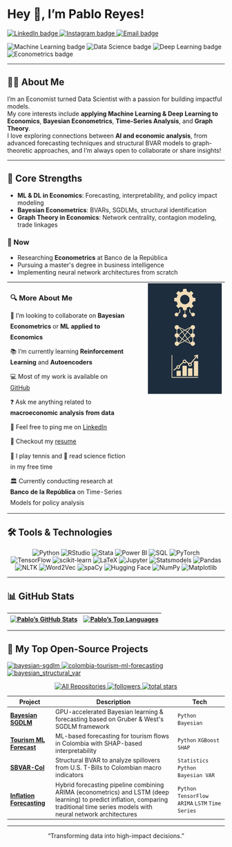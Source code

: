
# Hey 👋, I’m **Pablo Reyes**!

<p align="left">
  <a href="https://www.linkedin.com/in/pablo-alejandro-reyes-granados/" target="_blank">
    <img src="https://img.shields.io/badge/LinkedIn-0A66C2?style=for-the-badge&logo=linkedin&logoColor=white" alt="LinkedIn badge"/>
  </a>
  <a href="https://www.instagram.com/pablo.reyes8/" target="_blank">
    <img src="https://img.shields.io/badge/Instagram-E4405F?style=for-the-badge&logo=instagram&logoColor=white" alt="Instagram badge"/>
  </a>
  <a href="mailto:alejogranados229@gmail.com">
    <img src="https://img.shields.io/badge/Email-D14836?style=for-the-badge&logo=gmail&logoColor=white" alt="Email badge"/>
  </a>
</p>

<!-- Skills -->
<p align="left">
  <img src="https://img.shields.io/badge/Machine&nbsp;Learning-🤖-555?style=flat" alt="Machine Learning badge"/>
  <img src="https://img.shields.io/badge/Data&nbsp;Science-📊-555?style=flat" alt="Data Science badge"/>
  <img src="https://img.shields.io/badge/Deep&nbsp;Learning-🧠-555?style=flat" alt="Deep Learning badge"/>
  <img src="https://img.shields.io/badge/Econometrics-📈-555?style=flat" alt="Econometrics badge"/>
</p>

---

## 👨‍💻 About Me

I’m an Economist turned Data Scientist with a passion for building impactful models.  
My core interests include **applying Machine Learning & Deep Learning to Economics**, **Bayesian Econometrics**, **Time-Series Analysis**, and **Graph Theory**.  
I love exploring connections between **AI and economic analysis**, from advanced forecasting techniques and structural BVAR models to graph-theoretic approaches, and I’m always open to collaborate or share insights!

---

## 🔧 Core Strengths

- **ML & DL in Economics**: Forecasting, interpretability, and policy impact modeling  
- **Bayesian Econometrics**: BVARs, SGDLMs, structural identification  
- **Graph Theory in Economics**: Network centrality, contagion modeling, trade linkages


### 📅 Now
- Researching **Econometrics** at Banco de la República
- Pursuing a master's degree in business intelligence
- Implementing neural network architectures from scratch


<table style="width:100%;">
  <tr>
    <td valign="top" style="width:60%; padding-right:24px;">
      <h3 style="margin-bottom:12px;">🔍 More About Me</h3>
<ul style="margin:0; padding:0; list-style:none; line-height:1.8;">
  <li style="padding-bottom:8px;">
    🤝 I’m looking to collaborate on <strong>Bayesian Econometrics</strong> or <strong>ML applied to Economics</strong>
  </li>
  <li style="padding-bottom:8px;">
    📚 I’m currently learning <strong>Reinforcement Learning</strong> and <strong>Autoencoders</strong>
  </li>
  <li style="padding-bottom:8px;">
    💻 Most of my work is available on <a href="https://github.com/YOUR_USERNAME">GitHub</a>
  </li>
  <li style="padding-bottom:8px;">
    ❓ Ask me anything related to <strong>macroeconomic analysis from data</strong>
  </li>
  <li style="padding-bottom:8px;">
    🔗 Feel free to ping me on <a href="https://www.linkedin.com/in/pablo-alejandro-reyes-granados/">LinkedIn</a>
  </li>
  <li style="padding-bottom:8px;">
    📄 Checkout my <a href="./Hoja_de_Vida_Ingles.pdf">resume</a>
  </li>
  <li style="padding-bottom:8px;">
    🎾 I play tennis and 📖 read science fiction in my free time
  </li>
  <li style="padding-bottom:8px;">
  🏛️ Currently conducting research at <strong>Banco de la República</strong> on Time-Series Models</strong> for policy analysis
</li>
</ul>
    </td>
    <td valign="top" align="center" style="width:40%; padding-left:24px;">
      <img src="./Image_Banner.png"
           alt="Pablo Reyes Profile Infographic"
           width="250"/>
    </td>
  </tr>
</table>


## 🛠️ Tools & Technologies

<p align="center">
  <img src="https://img.shields.io/badge/Python-3776AB?style=for-the-badge&logo=python&logoColor=white" alt="Python" />
  <img src="https://img.shields.io/badge/RStudio-75AADB?style=for-the-badge&logo=rstudio&logoColor=white" alt="RStudio" />
  <img src="https://img.shields.io/badge/Stata-0A2239?style=for-the-badge&logo=stata&logoColor=white" alt="Stata" />
  <img src="https://img.shields.io/badge/PowerBI-F2C811?style=for-the-badge&logo=powerbi&logoColor=white" alt="Power BI" />
  <img src="https://img.shields.io/badge/SQL-4479A1?style=for-the-badge&logo=mysql&logoColor=white" alt="SQL" />
  <img src="https://img.shields.io/badge/PyTorch-EE4C2C?style=for-the-badge&logo=pytorch&logoColor=white" alt="PyTorch" />
  <br/>
  <img src="https://img.shields.io/badge/TensorFlow-FF6F00?style=for-the-badge&logo=tensorflow&logoColor=white" alt="TensorFlow" />
  <img src="https://img.shields.io/badge/scikit--learn-F7931E?style=for-the-badge&logo=scikit-learn&logoColor=white" alt="scikit-learn" />
  <img src="https://img.shields.io/badge/LaTeX-008080?style=for-the-badge&logo=latex&logoColor=white" alt="LaTeX" />
  <img src="https://img.shields.io/badge/Jupyter-F37626?style=for-the-badge&logo=jupyter&logoColor=white" alt="Jupyter" />
  <img src="https://img.shields.io/badge/Statsmodels-2D6997?style=for-the-badge&logo=statsmodels&logoColor=white" alt="Statsmodels" />
  <img src="https://img.shields.io/badge/Pandas-150458?style=for-the-badge&logo=pandas&logoColor=white" alt="Pandas" />
  <br/>
  <img src="https://img.shields.io/badge/NLTK-FFDE57?style=for-the-badge&logo=nltk&logoColor=black" alt="NLTK" />
  <img src="https://img.shields.io/badge/Word2Vec-7AA721?style=for-the-badge&logo=gensim&logoColor=white" alt="Word2Vec" />
  <img src="https://img.shields.io/badge/spaCy-0C4C96?style=for-the-badge&logo=spacy&logoColor=white" alt="spaCy" />
  <img src="https://img.shields.io/badge/HuggingFace-F37B3E?style=for-the-badge&logo=huggingface&logoColor=white" alt="Hugging Face" />
  <img src="https://img.shields.io/badge/NumPy-013243?style=for-the-badge&logo=numpy&logoColor=white" alt="NumPy" />
  <img src="https://img.shields.io/badge/Matplotlib-11557C?style=for-the-badge&logo=matplotlib&logoColor=white" alt="Matplotlib" />
</p>

---

## 📊 GitHub Stats

<div align="center">

| <a href="https://github.com/pablo-reyes8"><img align="center" src="https://github-readme-stats.vercel.app/api?username=pablo-reyes8&show_icons=true&include_all_commits=true&title_color=F85D7F&text_color=FFFFFF&icon_color=F8D866&bg_color=1F222E,0f0c29,302b63,24243e&hide_border=true&cache_seconds=1" alt="Pablo’s GitHub Stats" /></a> | <a href="https://github.com/pablo-reyes8"><img align="center" src="https://github-readme-stats.vercel.app/api/top-langs?username=pablo-reyes8&layout=compact&title_color=F85D7F&text_color=FFFFFF&icon_color=F8D866&bg_color=1F222E,0f0c29,302b63,24243e&hide_border=true&cache_seconds=1&card_width=495" alt="Pablo’s Top Languages" /></a> |
|:---:|:---:|

</div>

---
## 📘 My Top Open-Source Projects

<!-- Pin cards (responsive row) -->
<p align="left">
  <a href="https://github.com/pablo-reyes8/bayesian-sgdlm">
    <img width="32%" 
         src="https://denvercoder1-github-readme-stats.vercel.app/api/pin/?username=pablo-reyes8&repo=bayesian-sgdlm&hide_border=true&bg_color=1F222E&title_color=F85D7F&icon_color=F8D866&theme=react&show_icons=false" 
         alt="bayesian-sgdlm"/>
  </a>
  <a href="https://github.com/pablo-reyes8/colombia-tourism-ml-forecasting">
    <img width="32%" 
         src="https://denvercoder1-github-readme-stats.vercel.app/api/pin/?username=pablo-reyes8&repo=colombia-tourism-ml-forecasting&hide_border=true&bg_color=1F222E&title_color=F85D7F&icon_color=F8D866&theme=react&show_icons=false" 
         alt="colombia-tourism-ml-forecasting"/>
  </a>
  <a href="https://github.com/pablo-reyes8/bayesian_structural_var">
    <img width="32%" 
         src="https://denvercoder1-github-readme-stats.vercel.app/api/pin/?username=pablo-reyes8&repo=bayesian_structural_var&hide_border=true&bg_color=1F222E&title_color=F85D7F&icon_color=F8D866&theme=react&show_icons=false" 
         alt="bayesian_structural_var"/>
  </a>
</p>

<!-- Quick actions / social proof -->
<p align="center">
  <a href="https://github.com/pablo-reyes8?tab=repositories&sort=stargazers">
    <img alt="All Repositories" title="All Repositories" 
         src="https://custom-icon-badges.herokuapp.com/badge/-All%20Repos-2962FF?style=for-the-badge&logoColor=white&logo=repo"/>
  </a>
  <a href="https://github.com/pablo-reyes8?tab=followers">
    <img alt="followers" title="Follow me on GitHub" 
         src="https://custom-icon-badges.herokuapp.com/github/followers/pablo-reyes8?color=236ad3&labelColor=1155ba&style=for-the-badge&logo=person-add&label=Follow&logoColor=white"/>
  </a>
  <a href="https://github.com/pablo-reyes8?tab=repositories&sort=stargazers">
    <img alt="total stars" title="Total stars on GitHub" 
         src="https://custom-icon-badges.herokuapp.com/badge/dynamic/json?logo=star&host=formatted-dynamic-badges.herokuapp.com&formatter=metric&style=for-the-badge&color=55960c&labelColor=%23488207&label=stars&query=%24.stars&url=https%3A%2F%2Fapi.github-star-counter.workers.dev%2Fuser%2Fpablo-reyes8"/>
  </a>
</p>

<!-- Your concise table (keeps context/details) -->
| Project | Description | Tech |
|---------|-------------|------|
| [**Bayesian SGDLM**](https://github.com/pablo-reyes8/bayesian-sgdlm) | GPU-accelerated Bayesian learning & forecasting based on Gruber & West's SGDLM framework | `Python`  `Bayesian` |
| [**Tourism ML Forecast**](https://github.com/pablo-reyes8/colombia-tourism-ml-forecasting) | ML-based forecasting for tourism flows in Colombia with SHAP-based interpretability | `Python` `XGBoost` `SHAP` |
| [**SBVAR-Col**](https://github.com/pablo-reyes8/bayesian_structural_var) | Structural BVAR to analyze spillovers from U.S. T-Bills to Colombian macro indicators | `Statistics` `Python` `Bayesian VAR` |
| [**Inflation Forecasting**](https://github.com/pablo-reyes8/inflation-forecasting-arima-lstm) | Hybrid forecasting pipeline combining ARIMA (econometrics) and LSTM (deep learning) to predict inflation, comparing traditional time series models with neural network architectures | `Python` `TensorFlow` `ARIMA` `LSTM` `Time Series` |
---





<p align="center">
  “Transforming data into high-impact decisions.”
</p>
